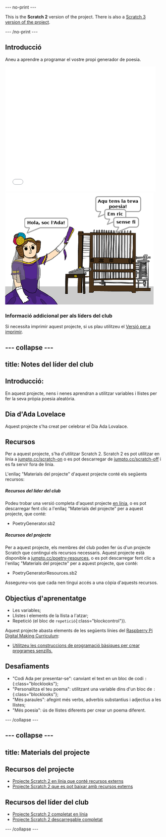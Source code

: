 --- no-print ---

This is the **Scratch 2** version of the project. There is also a [Scratch 3 version of the project](https://projects.raspberrypi.org/ca-ES/projects/poetry-generator).

--- /no-print ---

## Introducció

Aneu a aprendre a programar el vostre propi generador de poesia.

<div class="scratch-preview">
  <iframe allowtransparency="true" width="485" height="402" src="//scratch.mit.edu/projects/embed/228167153/?autostart=false" frameborder="0"></iframe>
  <img src="images/poetry-final.png">
</div>

### Informació addicional per als líders del club

Si necessita imprimir aquest projecte, si us plau utilitzeu el [Versió per a imprimir](https://projects.raspberrypi.org/ca-ES/projects/poetry-generator-scratch2/print).

--- collapse ---
---
title: Notes del líder del club
---
## Introducció:

En aquest projecte, nens i nenes aprendran a utilitzar variables i llistes per fer la seva pròpia poesia aleatòria.

## Dia d'Ada Lovelace

Aquest projecte s'ha creat per celebrar el Dia Ada Lovalace. 

## Recursos

Per a aquest projecte, s'ha d'utilitzar Scratch 2. Scratch 2 es pot utilitzar en línia a [jumpto.cc/scratch-on](http://jumpto.cc/scratch-on) o es pot descarregar de [jumpto.cc/scratch-off](http://jumpto.cc/scratch-off) i es fa servir fora de línia.

L'enllaç "Materials del projecte" d'aquest projecte conté els següents recursos:

##### Recursos del líder del club

Podeu trobar una versió completa d'aquest projecte [en línia](https://scratch.mit.edu/projects/228167153/#editor), o es pot descarregar fent clic a l'enllaç "Materials del projecte" per a aquest projecte, que conté:

* PoetryGenerator.sb2

##### Recursos del projecte

Per a aquest projecte, els membres del club poden fer ús d'un projecte Scratch que contingui els recursos necessaris. Aquest projecte està disponible a [jumpto.cc/poetry-resources](https://scratch.mit.edu/projects/228166907/#editor), o es pot descarregar fent clic a l'enllaç "Materials del projecte" per a aquest projecte, que conté:

* PoetryGeneratorResources.sb2

Assegureu-vos que cada nen tingui accés a una còpia d'aquests recursos.

## Objectius d'aprenentatge

* Les variables;
* Llistes i elements de la llista a l'atzar;
* Repetició (el bloc de `repetició`{:class="blockcontrol"}).

Aquest projecte abasta elements de les següents línies del [Raspberry Pi Digital Making Curriculum](http://rpf.io/curriculum):

* [Utilitzeu les construccions de programació bàsiques per crear programes senzills.](https://www.raspberrypi.org/curriculum/programming/creator)

## Desafiaments

* "Codi Ada per presentar-se": canviant el text en un bloc de codi `:`{:class="blocklooks"};
* "Personalitza el teu poema": utilitzant una variable dins d'un bloc de `:`{:class="blocklooks"};
* "Més paraules": afegint més verbs, adverbis substantius i adjectius a les llistes;
* "Més poesia": ús de llistes diferents per crear un poema diferent.

--- /collapse ---

--- collapse ---
---
title: Materials del projecte
---
## Recursos del projecte

* [Projecte Scratch 2 en línia que conté recursos externs](https://scratch.mit.edu/projects/228166907/#editor)
* [Projecte Scratch 2 que es pot baixar amb recursos externs](resources/PoetryGeneratorResources.sb2)

## Recursos del líder del club

* [Projecte Scratch 2 completat en línia](https://scratch.mit.edu/projects/228167153/#editor)
* [Projecte Scratch 2 descarregable completat](resources/PoetryGenerator.sb2)

--- /collapse ---
